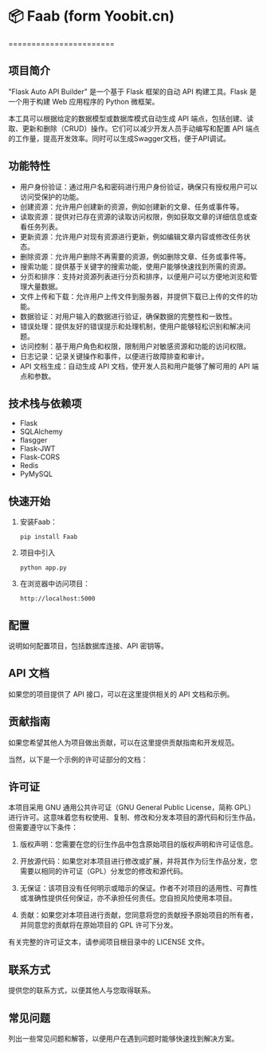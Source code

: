 # 📦 Faab (form Yoobit.cn)
=======================

## 项目简介

"Flask Auto API Builder" 是一个基于 Flask 框架的自动 API 构建工具。Flask 是一个用于构建 Web 应用程序的 Python 微框架。

本工具可以根据给定的数据模型或数据库模式自动生成 API 端点，包括创建、读取、更新和删除（CRUD）操作。它们可以减少开发人员手动编写和配置 API 端点的工作量，提高开发效率。同时可以生成Swagger文档，便于API调试。

## 功能特性

- 用户身份验证：通过用户名和密码进行用户身份验证，确保只有授权用户可以访问受保护的功能。
- 创建资源：允许用户创建新的资源，例如创建新的文章、任务或事件等。
- 读取资源：提供对已存在资源的读取访问权限，例如获取文章的详细信息或查看任务列表。
- 更新资源：允许用户对现有资源进行更新，例如编辑文章内容或修改任务状态。
- 删除资源：允许用户删除不再需要的资源，例如删除文章、任务或事件等。
- 搜索功能：提供基于关键字的搜索功能，使用户能够快速找到所需的资源。
- 分页和排序：支持对资源列表进行分页和排序，以便用户可以方便地浏览和管理大量数据。
- 文件上传和下载：允许用户上传文件到服务器，并提供下载已上传的文件的功能。
- 数据验证：对用户输入的数据进行验证，确保数据的完整性和一致性。
- 错误处理：提供友好的错误提示和处理机制，使用户能够轻松识别和解决问题。
- 访问控制：基于用户角色和权限，限制用户对敏感资源和功能的访问权限。
- 日志记录：记录关键操作和事件，以便进行故障排查和审计。
- API 文档生成：自动生成 API 文档，使开发人员和用户能够了解可用的 API 端点和参数。

## 技术栈与依赖项

- Flask
- SQLAlchemy
- flasgger
- Flask-JWT
- Flask-CORS
- Redis
- PyMySQL

## 快速开始

1. 安装Faab：
   ```
   pip install Faab
   ```

2. 项目中引入
   ```
   python app.py
   ```

3. 在浏览器中访问项目：
   ```
   http://localhost:5000
   ```

## 配置

说明如何配置项目，包括数据库连接、API 密钥等。

## API 文档

如果您的项目提供了 API 接口，可以在这里提供相关的 API 文档和示例。

## 贡献指南

如果您希望其他人为项目做出贡献，可以在这里提供贡献指南和开发规范。

当然，以下是一个示例的许可证部分的文档：

## 许可证

本项目采用 GNU 通用公共许可证（GNU General Public License，简称 GPL）进行许可。这意味着您有权使用、复制、修改和分发本项目的源代码和衍生作品，但需要遵守以下条件：

1. 版权声明：您需要在您的衍生作品中包含原始项目的版权声明和许可证信息。

2. 开放源代码：如果您对本项目进行修改或扩展，并将其作为衍生作品分发，您需要以相同的许可证（GPL）分发您的修改和源代码。

3. 无保证：该项目没有任何明示或暗示的保证。作者不对项目的适用性、可靠性或准确性提供任何保证，亦不承担任何责任。您自担风险使用本项目。

4. 贡献：如果您对本项目进行贡献，您同意将您的贡献授予原始项目的所有者，并同意您的贡献将在原始项目的 GPL 许可下分发。

有关完整的许可证文本，请参阅项目根目录中的 LICENSE 文件。

## 联系方式

提供您的联系方式，以便其他人与您取得联系。

## 常见问题

列出一些常见问题和解答，以便用户在遇到问题时能够快速找到解决方案。

